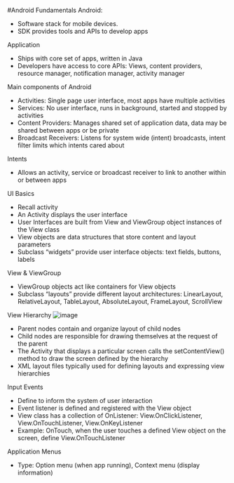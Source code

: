 #Android Fundamentals
Android: 
- Software stack for mobile devices. 
- SDK provides tools and APIs to develop apps

Application
- Ships with core set of apps, written in Java
- Developers have access to core APIs: Views, content providers, resource manager, notification manager, activity manager

Main components of Android
- Activities: Single page user interface, most apps have multiple activities
- Services: No user interface, runs in background, started and stopped by activities
- Content Providers: Manages shared set of application data, data may be shared between apps or be private
- Broadcast Receivers: Listens for system wide (intent) broadcasts, intent filter limits which intents cared about

Intents
- Allows an activity, service or broadcast receiver to link to another within or between apps

UI Basics
- Recall activity
- An Activity displays the user interface
- User Interfaces are built from View and ViewGroup object instances of the View class
- View objects are data structures that store content and layout parameters 
- Subclass  “widgets” provide user interface objects: text fields, buttons, labels

View & ViewGroup
- ViewGroup objects act like containers for View objects
- Subclass “layouts” provide different layout architectures: LinearLayout, RelativeLayout, TableLayout, AbsoluteLayout, FrameLayout, ScrollView

View Hierarchy
![image](https://user-images.githubusercontent.com/56666206/132606032-5f3b02b1-8325-4eb6-bbe2-437b37076dd7.png)
- Parent nodes contain and organize layout of child nodes
- Child nodes are responsible for drawing themselves at the request of the parent
- The Activity that displays a particular screen calls the setContentView() method to draw the screen defined by the hierarchy
- XML layout files typically used for defining layouts and expressing view hierarchies

Input Events
- Define to inform the system of user interaction
- Event listener is defined  and registered with the View object 
- View class has a collection of On<SomeEvent>Listener: View.OnClickListener, View.OnTouchListener, View.OnKeyListener
- Example: OnTouch, when the user touches a defined View object on the screen, define View.OnTouchListener
  
Application Menus
- Type: Option menu (when app running), Context menu (display information)
